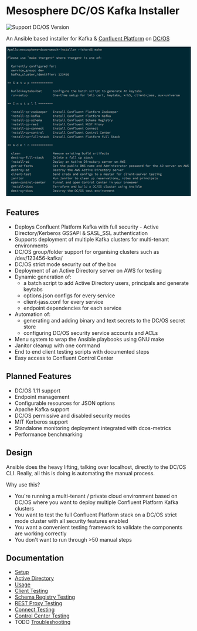 
# Mesosphere DC/OS Kafka Installer

![Support DC/OS Version](https://img.shields.io/badge/Supported%20on%20DC/OS-1.10-7d58ff.svg?longCache=true&style=flat-square)

An Ansible based installer for Kafka & [Confluent Platform](https://www.confluent.io/product/confluent-platform/) on [DC/OS](https://mesosphere.com/product/)

![screenshot](https://raw.githubusercontent.com/aggress/mesosphere-dcos-kafka-installer/master/docs/make-screenshot.png)

## Features

* Deploys Confluent Platform Kafka with full security - Active Directory/Kerberos GSSAPI & SASL_SSL authentication
* Supports deployment of multiple Kafka clusters for multi-tenant environments
* DC/OS group/folder support for organising clusters such as /dev/123456-kafka/
* DC/OS strict mode security out of the box
* Deployment of an Active Directory server on AWS for testing
* Dynamic generation of:
  * a batch script to add Active Directory users, principals and generate keytabs
  * options.json configs for every service
  * client-jass.conf for every service
  * endpoint dependencies for each service
* Automation of:
  * generating and adding binary and text secrets to the DC/OS secret store
  * configuring DC/OS security service accounts and ACLs
* Menu system to wrap the Ansible playbooks using GNU make
* Janitor cleanup with one command
* End to end client testing scripts with documented steps
* Easy access to Confluent Control Center

## Planned Features

* DC/OS 1.11 support
* Endpoint management
* Configurable resources for JSON options
* Apache Kafka support
* DC/OS permissive and disabled security modes
* MIT Kerberos support
* Standalone monitoring deployment integrated with dcos-metrics
* Performance benchmarking

## Design

Ansible does the heavy lifting, talking over localhost, directly to the DC/OS CLI. Really, all this is doing is automating the manual process.

Why use this?

* You're running a multi-tenant / private cloud environment based on DC/OS where you want to deploy multiple Confluent Platform Kafka clusters
* You want to test the full Confluent Platform stack on a DC/OS strict mode cluster with all security features enabled
* You want a convenient testing framework to validate the components are working correctly
* You don't want to run through >50 manual steps

## Documentation

* [Setup](docs/setup.md)
* [Active Directory](docs/active_directory.md)
* [Usage](docs/usage.md)
* [Client Testing](docs/client_testing.md)
* [Schema Registry Testing](docs/schema_registry_testing.md)
* [REST Proxy Testing](docs/rest_proxy_testing.md)
* [Connect Testing](docs/connect_testing.md)
* [Control Center Testing](docs/control_center_testing.md)
* TODO [Troubleshooting](docs/troubleshooting.md)